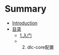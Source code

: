 # Summary

* [Introduction](README.md)
* [目录](catalog.md)
  * [1.入门](mu-lu/ru-men.md)
  * 2. dlc-core配置

